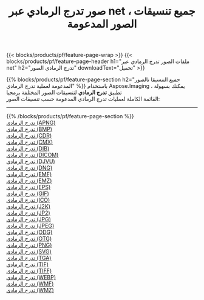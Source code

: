 ﻿---
title: صور تدرج الرمادي عبر net ، جميع تنسيقات الصور المدعومة 
weight: 3920
url: /ar/net/grayscale 
lang: ar
langdirlevel: 2
locales: zh-hans,ja,it,ru,de,es,fr,nl,id,lt,pl,pt,vi,tr,ko,zh-hant,ar,hi,th,sv,cs,uk,he
description: باستخدام Aspose.Imaging يمكنك بسهولة تدرج الرمادي الصور عبر net
---

{{< blocks/products/pf/feature-page-wrap >}}
{{< blocks/products/pf/feature-page-header h1="ملفات الصور تدرج الرمادي عبر net" h2="تدرج الرمادي الصور" downloadText="تحميل" >}}


{{% blocks/products/pf/feature-page-section  h2="جميع التنسيقا تالصور  المدعومة لعملية تدرج الرمادي" %}}
باستخدام Aspose.Imaging ، يمكنك بسهولة تطبيق **تدرج الرمادي** لتنسيقات الصور المختلفة برمجيا
<br/>
القائمة الكاملة لعمليات تدرج الرمادي المدعومة حسب تنسيقات الصور:
<hr/>
{{% /blocks/products/pf/feature-page-section %}}
<div class="container-fluid productfamilypage bg-gray">
    <div class="convertypes bg-gray agp-content section">
        <div class="container">
		<div class="row other-converters">
		    <div class='col-md-2 other-converter remove-lp remove-rp'><a href="/imaging/ar/net/grayscale/apng" >تدرج الرمادي (APNG)</a></div><div class='col-md-2 other-converter remove-lp remove-rp'><a href="/imaging/ar/net/grayscale/bmp" >تدرج الرمادي (BMP)</a></div><div class='col-md-2 other-converter remove-lp remove-rp'><a href="/imaging/ar/net/grayscale/cdr" >تدرج الرمادي (CDR)</a></div><div class='col-md-2 other-converter remove-lp remove-rp'><a href="/imaging/ar/net/grayscale/cmx" >تدرج الرمادي (CMX)</a></div><div class='col-md-2 other-converter remove-lp remove-rp'><a href="/imaging/ar/net/grayscale/dib" >تدرج الرمادي (DIB)</a></div><div class='col-md-2 other-converter remove-lp remove-rp'><a href="/imaging/ar/net/grayscale/dicom" >تدرج الرمادي (DICOM)</a></div><div class='col-md-2 other-converter remove-lp remove-rp'><a href="/imaging/ar/net/grayscale/djvu" >تدرج الرمادي (DJVU)</a></div><div class='col-md-2 other-converter remove-lp remove-rp'><a href="/imaging/ar/net/grayscale/dng" >تدرج الرمادي (DNG)</a></div><div class='col-md-2 other-converter remove-lp remove-rp'><a href="/imaging/ar/net/grayscale/emf" >تدرج الرمادي (EMF)</a></div><div class='col-md-2 other-converter remove-lp remove-rp'><a href="/imaging/ar/net/grayscale/emz" >تدرج الرمادي (EMZ)</a></div><div class='col-md-2 other-converter remove-lp remove-rp'><a href="/imaging/ar/net/grayscale/eps" >تدرج الرمادي (EPS)</a></div><div class='col-md-2 other-converter remove-lp remove-rp'><a href="/imaging/ar/net/grayscale/gif" >تدرج الرمادي (GIF)</a></div><div class='col-md-2 other-converter remove-lp remove-rp'><a href="/imaging/ar/net/grayscale/ico" >تدرج الرمادي (ICO)</a></div><div class='col-md-2 other-converter remove-lp remove-rp'><a href="/imaging/ar/net/grayscale/j2k" >تدرج الرمادي (J2K)</a></div><div class='col-md-2 other-converter remove-lp remove-rp'><a href="/imaging/ar/net/grayscale/jp2" >تدرج الرمادي (JP2)</a></div><div class='col-md-2 other-converter remove-lp remove-rp'><a href="/imaging/ar/net/grayscale/jpg" >تدرج الرمادي (JPG)</a></div><div class='col-md-2 other-converter remove-lp remove-rp'><a href="/imaging/ar/net/grayscale/jpeg" >تدرج الرمادي (JPEG)</a></div><div class='col-md-2 other-converter remove-lp remove-rp'><a href="/imaging/ar/net/grayscale/odg" >تدرج الرمادي (ODG)</a></div><div class='col-md-2 other-converter remove-lp remove-rp'><a href="/imaging/ar/net/grayscale/otg" >تدرج الرمادي (OTG)</a></div><div class='col-md-2 other-converter remove-lp remove-rp'><a href="/imaging/ar/net/grayscale/png" >تدرج الرمادي (PNG)</a></div><div class='col-md-2 other-converter remove-lp remove-rp'><a href="/imaging/ar/net/grayscale/svg" >تدرج الرمادي (SVG)</a></div><div class='col-md-2 other-converter remove-lp remove-rp'><a href="/imaging/ar/net/grayscale/tga" >تدرج الرمادي (TGA)</a></div><div class='col-md-2 other-converter remove-lp remove-rp'><a href="/imaging/ar/net/grayscale/tif" >تدرج الرمادي (TIF)</a></div><div class='col-md-2 other-converter remove-lp remove-rp'><a href="/imaging/ar/net/grayscale/tiff" >تدرج الرمادي (TIFF)</a></div><div class='col-md-2 other-converter remove-lp remove-rp'><a href="/imaging/ar/net/grayscale/webp" >تدرج الرمادي (WEBP)</a></div><div class='col-md-2 other-converter remove-lp remove-rp'><a href="/imaging/ar/net/grayscale/wmf" >تدرج الرمادي (WMF)</a></div><div class='col-md-2 other-converter remove-lp remove-rp'><a href="/imaging/ar/net/grayscale/wmz" >تدرج الرمادي (WMZ)</a></div>
                </div>
        </div>
    </div>
</div>
<br/>


